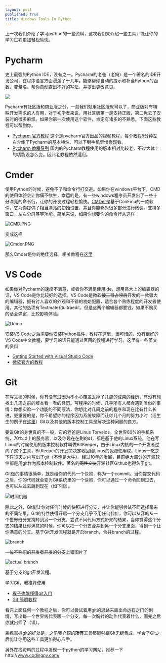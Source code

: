 ```yaml
---
layout: post
published: true
title: Windows Tools In Python
---
```

上一次我们介绍了学习python的一些资料，这次我们来介绍一些工具，能让你的学习过程更加轻松愉快。

# Pycharm

史上最强的Python IDE，没有之一。Pycharm的老爸（老妈）是一个著名的IDE开发公司，在程序语言方面浸淫了十几年。能够帮你自动的提示和补全Python的函数，变量名。帮你自动查出不好的写法，并提出更改意见。

![](https://www.jetbrains.com/pycharm/img/screenshots/simpleLook@2x.jpg)

Pycharm有社区版和商业版之分，一般我们就用社区版就可以了，商业版对有特殊开发需求的人有用，对于初学者来说，用社区版第一是支持正版，第二免去了安装时的很多麻烦。如果你第一次使用这个软件，肯定有诸多的不熟悉，下面这些教程可以帮到你。

* [Pycharm 官方教程](https://www.youtube.com/watch?v=5rSBPGGLkW0) 这个是pycharm官方出品的视频教程，每个教程5分钟左右介绍了Pycharm的基本特性，可以下到手机里慢慢观看。
* [Pycharm 教程系列](http://blog.csdn.net/chenggong2dm/article/details/9365437) 国内的Pycharm教程使用的版本相对比较老，不过大体上的功能没怎么变，因此老教程依然适用。

# Cmder

使用Python的时候，避免不了和命令行打交道。如果你在windows平台下，CMD的使用体验会让你痛不欲生，幸运的是，有一些windows程序员开发出了一些十分漂亮的命令行，让你的开发过程轻松愉快。[CMDer](http://cmder.net/)是基于ConEmu的一款软件，它为你提供了相当漂亮的初始设置，并且你能够对很多部分进行微调。支持多窗口，左右分屏等等功能。简单来说，如果你想要你的命令行从这样：

![CMD.PNG](http://ww1.sinaimg.cn/large/670a5e4fgw1f5fhmiw4w0j20kn0fqab9.jpg)

变成这样

![Cmder.PNG](http://ww4.sinaimg.cn/large/670a5e4fgw1f5fhmu6kehj20ow0gs0tw.jpg)

那么Cmder是你的绝佳选择，相关教程在[这里](http://bg.biedalian.com/2014/09/11/cmder.html)

# VS Code

如果你对Pycharm的速度不满意，或者你不满足使用ide，想用高大上的编辑器的话，VS Code是你比较好的选择。VS Code是微软~~被三哥占领后~~开发的一款强大的编辑器，拥有讨人喜欢的外观和不错的初始配置，适合各个熟练程度的开发者使用。其他的选项有Textmate和ultraedit，但是这两个编辑器都要钱，如果不购买的话会弹窗，比较影响体验。

![Demo](https://raw.githubusercontent.com/DonJayamanne/pythonVSCode/master/images/general.gif)

安装VS Code之后需要你安装Python插件，教程[在这里](https://code.visualstudio.com/docs/languages/python)，很可惜的，没有很好的VS Code中文教程，要学习的话只能通过官网的教程进行学习。这里有一些英文的资料

* [Getting Started with Visual Studio Code](https://johnpapa.net/getting-started-with-visual-studio-code/)
* [微软官方的教程](https://code.visualstudio.com/Docs)

# Git

在写文档的时候，你有没有过因为不小心覆盖丢掉了几周的成果的经历，有没有想找出几周之前的版本看一看的经历。写程序的时候，几乎所有人都会遇到类似的事情：你想实验一个功能的不同写法，你想比对几周之前的程序和现在比有什么长进，更重要的是，你不希望你的程序因为系统故障而让你几个月的努力小时（活生生的例子在[这里](http://bbs.saraba1st.com/2b/thread-1292056-1-1.html)）Git以及其他的版本控制工具是解决这种问题的良方。

要说Git的身世真的不一般，它的老爸是Linus Torvalds。全世界80%的手机系统，70%以上的服务器，以及你现在在刷的s1，都是基于他的Linux系统。他在写Linux的时候使用的版本控制软件叫做BitKeeper，由于Linux内核的一个开发者逆向了这个工具，BitKeeper的开发商决定收回给Linus的免费使用权。Linus一怒之下在10天之内写出了git（不愧是大牛）。经过10年的发展，目前绝大部分的开源软件都是用git作为版本控制软件。著名的~~同性交友~~开源社区Github也得名于git。

Git做的事情很简单，就是给你的代码一个快照，称为一个commit。当你提交代码之后，你的代码就会变为Git系统里的一个快照，你可以通过一个命令回到过去，也可以从过去跳到现在（如下图）。

![时间机器](http://ww2.sinaimg.cn/large/005YbJb3jw1ez0n4u35ucj30f008gdg1.jpg)

除此之外，Git能让你对任何时候的快照进行分支，并让你能够尝试不同选择带来的不同结果。Git的特性使得开启一个分支几乎不用任何代价，你可以从容的从一个~~世界线~~分支跳转到另一个分支，尝试不同代码方式带来的结果，当你觉得这个分支的结果让你满意的时候，你可以把一个分支合并到另一个分支里面，得到一个让你满意的分支。基于Git开发流程就是开启branch，合并branch的过程。

![branch](http://ww1.sinaimg.cn/large/670a5e4fgw1f5fgpgl12hj20wj18gawj.jpg)

~~一位不称职的开发者开发的分支~~上错图片了

![actual branch](http://i.stack.imgur.com/F00b8.png)

基于分支的git开发流程。

学习Git，我推荐使用

* [猴子也能懂得git入门](http://backlogtool.com/git-guide/cn/)
* [Git 简明教程](https://lvwzhen.gitbooks.io/git-tutorial/content/index.html)

看完上面任何一个教程之后，你可以尝试着用git的思路来画出命运石之门的剧情，写出每一个世界线代表哪一个分支，每一次胸针的动作代表着什么，画完之后你就出师了（误）。

熟练掌握git的好处是，之前我介绍的**所有**工具都能够跟Git无缝集成，学会了Git之后能让你用这些工具更加得心应手。

另外在找资料的过程中发现一个python的学习网站，推荐一下http://www.codingpy.com/
